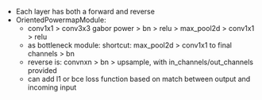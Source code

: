 * Each layer has both a forward and reverse
* OrientedPowermapModule: 
    * conv1x1 > conv3x3 gabor power > bn > relu > max_pool2d > conv1x1 > relu
    * as bottleneck module: shortcut: max_pool2d > conv1x1 to final channels > bn
    * reverse is: convnxn > bn > upsample, with in_channels/out_channels provided
    * can add l1 or bce loss function based on match between output and incoming input
        